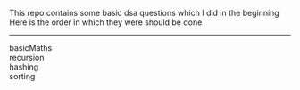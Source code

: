 This repo contains some basic dsa questions which I did in the beginning<br/>
Here is the order in which they were should be done
<hr/>
basicMaths<br/>
recursion<br/>
hashing<br/>
sorting<br/>
